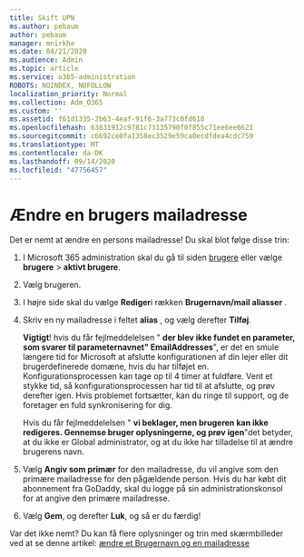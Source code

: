 ```yaml
---
title: Skift UPN
ms.author: pebaum
author: pebaum
manager: mnirkhe
ms.date: 04/21/2020
ms.audience: Admin
ms.topic: article
ms.service: o365-administration
ROBOTS: NOINDEX, NOFOLLOW
localization_priority: Normal
ms.collection: Adm_O365
ms.custom: ''
ms.assetid: f61d1335-2b63-4eaf-91f6-3a773c0fd610
ms.openlocfilehash: 63831912c9781c73135790f0f855c71ee6ee6621
ms.sourcegitcommit: c6692ce0fa1358ec3529e59ca0ecdfdea4cdc759
ms.translationtype: MT
ms.contentlocale: da-DK
ms.lasthandoff: 09/14/2020
ms.locfileid: "47756457"
---
```

# <a name="change-a-users-email-address"></a>Ændre en brugers mailadresse

Det er nemt at ændre en persons mailadresse! Du skal blot følge disse trin:
  
1. I Microsoft 365 administration skal du gå til siden [brugere](https://go.microsoft.com/fwlink/p/?linkid=834822) eller vælge **brugere** \> **aktivt brugere**.
    
2. Vælg brugeren.
    
3. I højre side skal du vælge **Rediger**i rækken **Brugernavn/mail aliasser** .
    
4. Skriv en ny mailadresse i feltet **alias** , og vælg derefter **Tilføj**.
    
    **Vigtigt**! hvis du får fejlmeddelelsen " **der blev ikke fundet en parameter, som svarer til parameternavnet" EmailAddresses**", er det en smule længere tid for Microsoft at afslutte konfigurationen af din lejer eller dit brugerdefinerede domæne, hvis du har tilføjet en. Konfigurationsprocessen kan tage op til 4 timer at fuldføre. Vent et stykke tid, så konfigurationsprocessen har tid til at afslutte, og prøv derefter igen. Hvis problemet fortsætter, kan du ringe til support, og de foretager en fuld synkronisering for dig.
    
    Hvis du får fejlmeddelelsen " **vi beklager, men brugeren kan ikke redigeres. Gennemse bruger oplysningerne, og prøv igen**"det betyder, at du ikke er Global administrator, og at du ikke har tilladelse til at ændre brugerens navn.
    
5. Vælg **Angiv som primær** for den mailadresse, du vil angive som den primære mailadresse for den pågældende person. Hvis du har købt dit abonnement fra GoDaddy, skal du logge på sin administrationskonsol for at angive den primære mailadresse. 
    
6. Vælg **Gem**, og derefter **Luk**, og så er du færdig!
    
Var det ikke nemt? Du kan få flere oplysninger og trin med skærmbilleder ved at se denne artikel: [ændre et Brugernavn og en mailadresse](https://docs.microsoft.com/microsoft-365/admin/add-users/change-a-user-name-and-email-address)
  

